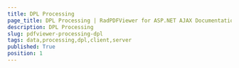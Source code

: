 ```yaml
---
title: DPL Processing
page_title: DPL Processing | RadPDFViewer for ASP.NET AJAX Documentation
description: DPL Processing
slug: pdfviewer-processing-dpl
tags: data,processing,dpl,client,server
published: True
position: 1
---
```





